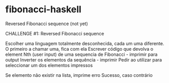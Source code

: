 # fibonacci-haskell
Reversed Fibonacci sequence (not yet)

CHALLENGE #1: Reversed Fibonacci sequence




	
Escolher uma linguagem totalmente desconhecida, cada um uma diferente. O primeiro a chamar uma, fica com ela
	Escrever código que devolva o element Nth (user input) de uma sequencia de Fibonacci - imprimir para output
	Inverter os elementos da sequência - imprimir
	Pedir ao utilizar para seleccionar um dos elementos impressos
	


		
Se elemento não existir na lista, imprime erro
		Sucesso, caso contrário
